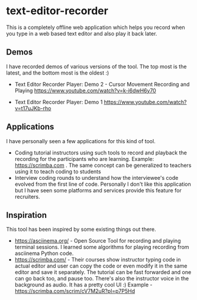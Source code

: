 # text-editor-recorder

This is a completely offline web application which helps you record when you
type in a web based text editor and also play it back later.

## Demos

I have recorded demos of various versions of the tool. The top most is the
latest, and the bottom most is the oldest :)

- Text Editor Recorder Player: Demo 2 - Cursor Movement Recording and Playing
  https://www.youtube.com/watch?v=k-i6dwH6y70

- Text Editor Recorder Player: Demo 1
  https://www.youtube.com/watch?v=t17uJKb-rho

## Applications

I have personally seen a few applications for this kind of tool.

- Coding tutorial instructors using such tools to record and playback the
  recording for the participants who are learning.
  Example: https://scrimba.com . The same concept can be generalized to
  teachers using it to teach coding to students
- Interview coding rounds to understand how the interviewee's code evolved from
  the first line of code. Personally I don't like this application but I have
  seen some platforms and services provide this feature for recruiters.

## Inspiration

This tool has been inspired by some existing things out there.

- https://asciinema.org/ - Open Source Tool for recording and playing terminal
  sessions. I learned some algorithms for playing recording from asciinema
  Python code.
- https://scrimba.com/ - Their courses show instructor typing code in actual
  editor and user can copy the code or even modify it in the same editor and
  save it separately. The tutorial can be fast forwarded and one can go back
  too, and pause too. There's also the instructor voice in the background as
  audio. It has a pretty cool UI :)
  Example - https://scrimba.com/scrim/cV7M2uR?pl=p7P5Hd

